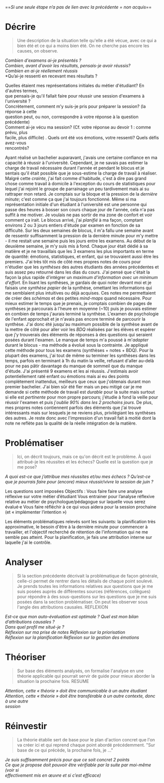 ==*Si une seule étape n’a pas de lien avec la  précédente = non acquis*==
# Décrire
> Une description de la situation telle qu'elle a été vécue, avec ce qui a bien été et ce qui a moins bien été. On ne cherche pas encore les causes, on observe.

*Combien d'examens ai-je présentés ?*  
*Combien, avant d'avoir les résultats, pensais-je avoir réussis?*  
*Combien en ai-je réellement réussis*  
*Qu’ai-je ressenti en recevant mes résultats ?

Quelles étaient mes représentations initiales du métier d'étudiant? En d'autres termes,  
que pensais-je qu'il fallait faire pour réussir une session d'examens à l'université ?  
Concrètement, comment m’y suis-je pris pour préparer la session? (la réponse à cette  
question peut, ou non, correspondre à votre réponse à la question précédente)  
Comment ai-je vécu ma session? (Cf. votre réponse au devoir 1 : comme prévu, plus  
facile, plus difficile) . Quels ont été vos émotions, votre ressenti? Quels défis avez-vous  
rencontrés?  
  
Ayant réalisé un bachelier auparavant, j'avais une certaine confiance en ma capacité à réussir à l'université. Cependant, je ne savais pas estimer la charge de travail nécessaire durant l'année et pendant le blocus et je sentais qu'il était possible que je sous-estime la charge de travail à réaliser.
Malgré cette *crainte*, j'ai fait comme d'habitude, c'est à dire pas grand chose comme travail à domicile à l'exception du cours de statistiques pour lequel j'ai rejoint le groupe de parrainage un peu tardivement mais ai su rattraper mon retard. Je comptais sur la bloque et la pression de la *dernière minute*; c'est comme ça que j'ai toujours fonctionné. Même si ma représentation initiale d'un étudiant à l'université est une personne qui passe des heures à bosser son cours chaque jour de l'année, cela n'a pas suffit à me motiver. Je voulais ne pas sortir de ma zone de confort et voir comment ça irait.
Le blocus arrivé, j'ai *planifié* à ma façon, comptant environs 2 ou 3 jours entiers d'étude par examen en fonction de sa difficulté. Sur les deux semaines de blocus, il m'a fallu une semaine avant de ressentir suffisamment la pression de la dernière minute pour m'y mettre - il me restait une semaine puis les jours entre les examens. Au début de la deuxième semaine, je m'y suis mis à fond. Chaque jour était dédié à sa matière et je ne travaillais que les 3 examens les plus importants en terme de quantité: émotions, statistiques, et enfant, qui se trouvaient aussi être les premiers.
J'ai très tôt mis de côté mes propres notes de cours pour n'étudier que les *synthèses* des autres étudiants des années précédentes et suis assez peu retourné dans les dias du cours. J'ai pensé que c'était la façon la plus rapide d'intégrer un *maximum d'information avec un minimum d'effort*. 
En lisant les synthèses, je gardais de quoi noter devant moi et je faisais une *synthèse papier* de la synthèse, omettant les informations qui me semblaient plus intuitives ou déjà acquises. Ces notes me permettaient de créer des *schémas* et des petites *mind-maps* quand nécessaire.
Pour mieux estimer le temps que je prenais, je comptais combien de pages de synthèses je parcourais à l'heure en moyenne (~10) puis je pouvais estimer en combien de temps j'aurais terminé la synthèse. 
L'examen de psychologie de l'enfant approchait et je n'avais pas encore terminé de parcourir la synthèse. J'ai donc été jusqu'au maximum possible de la synthèse avant de la mettre de côté pour aller voir les *BDQ* réalisées par les élèves et espérer que j'y trouverais des éléments de réponses à des questions qui seraient posées durant l'examen.
Le manque de temps m'a poussé à m'*adapter* durant le blocus - ma méthode a évolué sous la contrainte. Je appliqué cette méthode pour tous les examens (synthèses + notes + BDQ). Pour la plupart des examens, j'ai tout de même su terminer les synthèses dans les temps, parfois en terminant à 1h du matin la veille, refusant d'aller au-delà pour ne pas pâtir davantage du manque de sommeil que du manque d'étude.
J'ai présenté 9 examens et les ai réussis. J'estimais avoir potentiellement raté enfant ou émotions mais ai eu des points complétement inattendus, meilleurs que ceux que j'obtenais durant mon premier bachelier. J'ai bien sûr été fier mais un peu mitigé car je me demande si cette méthode de travail est *durable* pour la suite mais surtout si elle est *pertinente* pour mon propre parcours; j'étudie à fond la veille pour réussir l'examen et puis j'*oublie 90% dans les 2 prochains jours*. De plus, mes propres notes contiennent parfois des éléments que j'ai trouvé intéressants mais sur lesquels je ne reviens plus, privilégiant les synthèses des autres. Je reste donc avec l'impression d'un travail fait à moitié dont la note ne reflète pas la qualité de la réelle intégration de la matière. 

# Problématiser
> Ici, on décrit toujours, mais ce qu'on décrit est le problème. À quoi attribué-je les réussites et les échecs? Quelle est la question que je me pose?

*A quoi est-ce que j’attribue mes réussites et/ou mes échecs ?*
*Qu’est-ce que je pourrais faire pour (encore) mieux réussir/vivre la session de juin ?*

Les questions sont imposées
Objectifs :
Vous faire faire une analyse réflexive sur votre métier d’étudiant
Vous entrainer pour l’analyse réflexive relative au métier de psychologue/pédagogue sur
laquelle vous serez évalué·e
Vous faire réfléchir à ce qui vous aidera pour la session prochaine (et « implémenter
l’intention »)

Les éléments problématiques relevés sont les suivants: la planification très approximative, le besoin d'être à la dernière minute pour commencer à travailler, et l'objectif recherché de rétention de l'information qui ne me semble pas atteint.
Pour la planification, je fais une attribution interne sur laquelle j'ai le contrôle.
# Analyser
> Si la section précédente décrivait la problématique de façon générale, celle-ci permet de rentrer dans les détails de chaque point soulevé. 
> Je prends toutes les informations relatives aux questions que je me suis posées auprès de différentes sources (références, collègues) pour répondre à des sous-questions sur les questions que je me suis posées dans la section problématiser. On peut les observer sous l'angle des attributions causales. REFLEXION





*Est-ce que mon auto-évaluation est optimale ?*
*Quel est mon bilan d’attributions causales ?*  
*Dans quel profil me situé-je ?*  
*Réflexion sur ma prise de notes*
*Réflexion sur la priorisation*  
*Réflexion sur la planification* 
*Réflexion sur la gestion des émotions*

# Théoriser
>Sur base des éléments analysés, on formalise l'analyse en une théorie applicable qui pourrait servir de guide pour mieux aborder la situation la prochaine fois. RESUME



*Attention, cette « théorie » doit être communicable à un autre étudiant*
*Attention, cette « théorie » doit être transférable à un autre contexte, donc à une autre*  
*session*


# Réinvestir
> La théorie établie sert de base pour le plan d'action concret que l'on va créer ici et qui reprend chaque point abordé précédemment. "Sur base de ce qui précède, la prochaine fois, je ..."

*Je suis suffisamment précis pour que ce soit concret 2 points*  
*Ce que je propose doit pouvoir être vérifiable par la suite par moi-même (voir si*  
*effectivement mis en œuvre et si c’est efficace)*
